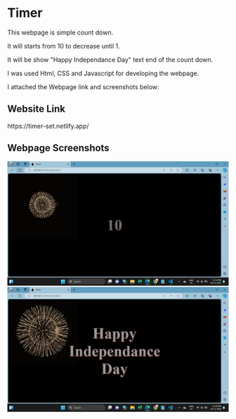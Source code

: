 <h1>Timer</h1>
<p>This webpage is simple count down.</p>
<p>It will starts from 10 to decrease until 1.</p>
<p>It will be show "Happy Independance Day" text end of the count down.</p>
<p>I was used Html, CSS and Javascript for developing the webpage.</p>
<p>I attached the Webpage link and screenshots below:</p>

<h2>Website Link</h2>
https://timer-set.netlify.app/  <br>

<h2>Webpage Screenshots</h2>
<img src="./images/Screenshot1.png" alt="Screenshot1">
<img src="./images/Screenshot2.png" alt="Screenshot2">


